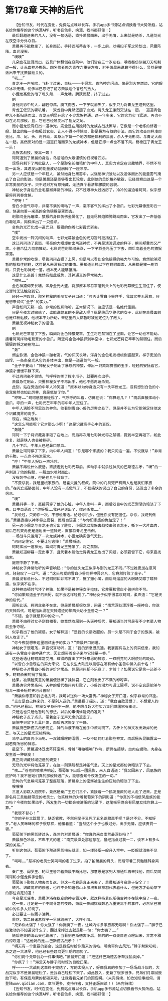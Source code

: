 # 第178章 天神的后代
        【告知书友，时代在变化，免费站点难以长存，手机app多书源站点切换看书大势所趋，站长给你推荐的这个换源APP，听书音色多、换源、找书都好使！】
       最后翻越进来的几人，没有一句话语，直扑萧晨而来，出手无情，上来就是绝杀，几道剑光在夜空中分外夺目。
       萧晨再不能稳坐了，长身而起，手持巴斯蒂古矛，一步上前，以横扫千军之势划出，风雷阵阵，血光漫天。
       “噗噗”
       几朵血花迸溅而出，四具尸体翻倒在庭院中，他们皆在三十岁左右，喉咙都仿似被刀刃切割过一般，让赤血神矛撕裂。四名修者修为皆在六重天左右，对于萧晨来说算不得什么，显然是被派出来干扰萧晨破关的。
       “吼……”
       青龙王一声吼啸，飞扑了过来，目标————小倔龙。青色神光闪动，像是烈火在燃烧，它的眼中冰冷无情，仿佛早已忘记了前方萧晨这个曾经的熟人。
       小倔龙高傲的甩了甩头颅，一声龙啸，腾跃而起，扑了过去。
       刷
       身处阴影中的人，翩若惊鸿，腾飞而去，一下子就消失了，似乎只为将青龙王送到这里。
       青龙王低沉的嘶吼着，一双龙目中竟然泛起了血光。两头龙王激烈交战在一起，一道道青色神光不断扫落而出，青龙王明显开启了不少龙族神通。这一年多来，它的实力突飞猛进，再也不似在龙岛那般。且，它也已经蜕变出了祖龙之尾。
       而小倔龙没有扫出一道神光，完全是在用独特的龙族古战技厮杀，它像是一个老练的修者一般，踏出的每一步都极其玄奥，让人不得不得惊叹，那是最为有效的步法。而它的攻击同样凌厉无比，爪、尾、头、角齐动，浑身上下每一个地方都是犀利的武器，杀人于无形间。与青龙大战在一起，虽然面对的是一道道扫落而来的龙族神术，但是它却一点也不落下风，稳稳压了青龙王一头！
       龙族古战技，技高一筹！
       珂珂退到了萧晨的身边，乌溜溜的大眼谨慎的扫视着四方。
       现场只剩下了两批敌人，一个是那名长相粗犷的中年人，其实力肯定在识藏境界，不然不可能一出场，其透发出的能量波动就崩碎了一座凉亭。
       另一人应该是一个年轻人，虽然她身处黑雾中，以强绝神识波动以及透体而出的能量雾气掩去了自己的影迹。但是萧晨还是能够看出其轮廓，此刻他的灵识格外敏锐，已经觉察出这是一个非常美丽的女子。只不过对方有意掩藏，无法真个看清那朦胧的容貌。
       神秘女子身边的金毛猿猴非常的神骏，只不过眼神太过凶厉了，冷冷的逼迫着珂珂，似乎想要将珂珂吞食掉。
       “咿呀！”
       雪白小兽气呼呼，非常不满的嘀咕了一声，毫不客气的挥出了小兽爪，七彩光幕像是彩云一般，快速向着一米高的金色猿猴笼罩而去。
       刹那间金光璀璨，猿猴的身体仿佛金属化了，且无尽神焰腾腾跳动而出，它发出了一声低低的嘶吼声，同样挥出了一只兽爪。
       金色的光芒化成一道光刃，狠狠的向着七彩霞光斩去。
       “噗”
       空中发出一阵沉闷的响声，七彩光幕被金色的光刃暂时抵挡住了。
       这让珂珂动了真怒，明亮的大眼爆射出两道神光，不再是活泼调皮的样子，瞬间郑重而又严肃，小兽爪猛力向前推动。七彩光芒刹那间暴涨，一下子将金光压了下去，而后向着金色的猿猴罩落。
       萧晨非常的吃惊，尽管珂珂占据了上风，但是可以看到金色猿猴的强大与可怕，竟然能够短暂的抵挡住珂珂，这可是从来没有过的事情。要知道半神以下在珂珂面面，从来都是被一刷百刷，只要七彩神光一落，根本无人能够抵挡。
       这是什么圣兽？竟然有如此威势，其神通真的异常强大。
       “嗷吼……”
       金色神猿仰天长啸，浑身金光大盛，将那原本即将罩落到头上的七彩光幕硬生生顶住了，使之暂时无法触及到它。
       轻轻一声叹息，那名神秘的美丽女子开口道：“可否让雪白小兽住手，我其实并无恶意，只是想来试试‘金子’的实力。”
       声音如同天籁一般，非常的悦耳动听，正常情况下，这应该是一名绝代佳丽。
       只是今夜太过敏感了，谁能说她真的不是敌人呢？纵是绝风华绝代的女子，此刻在萧晨面前也是红粉骷髅，他根本不为所动，来这里的人都暂时被他定位为了敌人。
       萧晨无视神秘女子的话语。
       刷
       七彩光芒罩落了下去，瞬间将金色神猿笼罩，生生将它禁锢在了里面，让它一动也不能动。接着珂珂挥动毛茸茸的小兽爪，隔空将金色神猿抓到半空中，七彩光芒将它牢牢的禁锢住，而后狠狠的将之砸在地上。
       “轰”
       烟尘弥漫，金色神猿一蹦老高，气的仰天长啸，浑身的金色毛发根根倒竖起来，样子更加的凶悍，一条条金光从它的身体冲出，像是一道道剑气一般。
       “金子不要动！”神秘女子制止了暴怒的神猿，伸出一只欺霜赛雪的玉手，轻轻的安抚着它，神猿才慢慢平静下来。
       不过珂珂毫不领情，气呼呼的挥了挥小爪子，就要再次出手。
       萧晨急忙制止，只要神秘女子不再出手，他也不愿再造杀戮。
       此刻，站在旁边的中年人冷笑道：“原本以为你身边只有一头罕世龙王，没有想到白色的小兽宠居然也如此厉害，真是低估了你。”
       “咿呀……”珂珂感觉被轻视了，气呼呼的叫着，仿佛在说：“你算老几？！”而后直接挥动小兽爪，呼的一声，七彩光芒牢牢的将中年人定住了。
       中年人满脸不可思议的神色，他看到雪白小兽的厉害之处了，但是并不认为它能够定住他这个识藏境界的高手。
       现在，悔之晚矣！
       “这怎么可能呢？它才那么小啊！”这是识藏高手心中的哀叹。
       “轰隆”
       珂珂一下子将识藏高手砸了在地上，而后再次用七彩神光将之禁锢，提到半空再砸下，如此往复，就是铁人也会被摔碎。
       几十下后，中年人已经鼻口喷血。
       萧晨让珂珂停了下来，向中年人问道：“你是哪个家族的？我只问这一遍，不说就杀！”非常的干脆，一点也不拖泥带水。
       “哼！”中年人报以一声冷哼。
       萧晨不再说什么废话，直接走到七彩光幕前，挥动手中弑杀过神灵的巴斯德古矛，“噗”的一声刺进了他的胸膛，一股血水喷射而出。
       没有刺中心脏，但是也几乎致命了。
       “不要杀我，我是里根家族的，是霍夫曼的叔叔，院中的几具死尸有两人也是我们家族的。”在死亡威胁面前，中年人没有一点傲气了，不仅痛快的说出了自己的身份，还说出了多余的信息。
       “噗”
       萧晨抖手一矛，直接洞穿了他的心脏，中年人惨叫一声，而后双目中的光芒渐渐的暗淡了下去，口中自语着：“你好狠……我已经说出了，你还杀我……”
       “我说过，只问你一次，不想说废话。给过你机会，但是你没有把握住。杀你，我说到做到。”萧晨直接以神矛将之震裂，而后自语道：“与你们家族的仇结定了！”
       另一边小倔龙与青龙王也分出了胜负，小倔龙以龙族古战技击败青龙王，撕下一大片血肉，最后它的双角更是激射出一道神光，直接将青龙王击倒。
       一场战斗只运用了一次龙族神术，小倔龙确实傲气无比。
       “珂珂定住它，不要让它逃掉！”萧晨喊道。
       珂珂挥出一道神光，瞬间将青龙王笼罩了，将之禁锢。
       萧晨知道柳暮一定出事了，且凭着本能他觉得青龙王也出了问题，必须要留下它，将来查找线索。
       庭院中静了下来。
       神秘女子非常动听的声音响起：“你的这头龙王似乎与别的龙王不同。”不过她更加在意珂珂，轻轻叹了一口气，道：“这头可爱的雪白小兽同样神异非凡，它竟然打败了金子。”
       萧晨没有说什么，不过珂珂却非常不满了，撇了撇小嘴，而后乌溜溜的大眼睛又瞟了瞟神猿，似乎满不在乎。
       这种神态顿时气坏了神猿，如果不是被神秘女子拉住，它非要和雪白小兽拼命不可。
       “你如果知道金子的来历，就不会这样轻视了。”神秘女子似乎很喜欢珂珂，柔声道：“它是天神的后代。”
       闻听此话，珂珂丝毫不在意，但是萧晨却很吃惊，问道：“南荒深处漂浮着一座神岛，你说的天神后代，可是指出没在天神遗迹的那两头幼小圣兽之一？”
       “不错，金子就是其中的之一。”
       萧晨不由得对女子刮目相看，她竟然收服到一头天神后代，要知道当时可是有不少老辈人物前去争夺呢。
       似乎看出了他的疑惑，女子解释道：“是我的长辈收服的。另一头是不同于金子的族类，被别人收走了。”
       “你今夜就想来这里测试金子的实力？”萧晨开口问道。
       神秘女子很坦荡，声音悦耳动听，道：“我的消息很灵通，我掌握有岛上的真实信息，我知道有一头雪白小兽神通广大，因此想带着金子来与它较量一番。”
       这些话语让珂珂非常受用，难得的露出了不好意思的神态，一双明亮的大眼使劲的眨动。
       “以雪白小兽现在的实力来说，它在长生大陆足以能够在所有幼小圣兽中排入前十名！”
       神秘女子对雪白小兽的评价非常高，但是珂珂却不乐意了，才前十？如果说它是第一还差不多，珂珂骄傲的挺了挺胸。
       结果，被满脸笑意的萧晨使劲揉了揉脑袋，它立刻发出了不满的咿呀声。
       萧晨确实非常高兴，天神的后代都珂珂打败了，小兽的潜力可谓无限啊，说不定真是能够与祖龙一脚长短的天地异兽呢！
       “萧晨你愿意和我去北方吗，我可以送你一场大富贵。”神秘女子开口道，似乎非常的郑重。
       “富贵是自己挣来的，不是别人送的。”萧晨摇了摇头，道：“我自由散漫惯了，不想受人约束。”他已经看出，神秘女子身份不一般，他不想与超大型实力集团或国家有牵连。
       只是这也只是他暂时的想法，以后的事情谁能说的准呢？
       神秘女子点了点头，带着金子无声无息的退走了。
       庭院中只留下几具尸体，而后再次恢复了平静。
       萧晨持巴斯德古战矛而立，神的血液不断在他手中流淌而下，古矛上的神文发出妖异的光芒，与天上的星光交相辉映。
       凉亭上的白壳小乌龟，一双贼眼瞪的溜圆，一眨不眨的盯着那些神文，而后摇头晃脑露出一副若有所思的神态。
       星空下，萧晨通体泛出阵阵宝辉，骨骼“嘎嘣嘎嘣”作响，断骨在接续，血肉在蠕动，肉身在发生着一种蜕变！
       真正向识藏领域迈进的蜕变！
       无尽的光华将他笼罩了，在这一刻满院都是神圣气息，天上的星光都仿佛暗淡了下去。
       “咳……”苍老的咳嗽声响起，葡萄架下出现一团黑影，来人自语道：“我又回来了，凤凰族的庇护吗？我不信她们真的那般神通广大，能够查知今夜发生的一切。”
       恐怖的气息瞬间笼罩了整座院落，萧晨身上的宝辉被生生的压制的暗淡了下去。
       嗖嗖嗖
       三道人影跳入庭院中，竟然是秦广王它们三个，紧接着一个鹤发童颜的老人走了进来，正是那名将三具骷髅带走的老灵士，他笑眯眯的对着葡萄架下的阴影道：“你真的不相信凤凰族的能力吗？今夜你如果动手，所发生的一切都会被清晰的记录下，这笔帐早晚会有凤凰女找你算上一算。”
       “我很不甘心！”
       “你的子孙太跋扈了，缺乏管教，不然何至于又死了五名识藏高手呢？是非不分，不知好歹。”老人笑眯眯的样子很慈祥，他接着道：“当然这个小子也很过分，出手无情，应该责罚一顿。”
       葡萄架下的黑影转过头，森冷的对萧晨道：“你真的来自南荒最深处吗？”
       萧晨神色冷淡，不卑不亢的道：“南荒最深处那位存在，曾经指点过我一二，谈不上有多么深的关系。”
       听到这句话，葡萄架下那道黑影扭头就走，如一缕轻烟一般升入空中，一眨眼就消失不见了。
       “呵呵……”慈祥的老灵士笑呵呵的走了过来，拍了拍萧晨的肩头，而后带着三具骷髅转身离去。
       秦广王、阎罗王、轮回王皆冲着萧晨不断比划，那意思是学到大神通后再来找他，而后又同珂珂和小倔龙挥手告别。
       葡萄架下那位人物去而复返，但这一次算是真正离去了，萧晨知道今夜终于安全了！
       蜕凡、识藏境界的修者，也许不会知道假山上那根五彩神羽代表着什么，但是方才葡萄架下的那位肯定知道！
       今夜星光璀璨，萧晨沐浴在蜕变的神圣霞光中，就这样持着巴斯德古神矛在院中站了一夜。
       这一夜，注定是一个不同寻常的夜晚，萧晨一夜间挑战数名九重天高手的事件，必然早已被城中的许多人知晓了。
       必让要让一些圈子沸腾。
       果然，第二日诸葛胖子一早就跑来了，大呼小叫。
       “兄弟你太强了！你太强了！你折腾了一夜，让城内许多家族都无眠啊！你太强了……”胖子已经激动的不知道说什么了，翻过来掉过去就是那一句：“你太强了……”
       随后绝美的海云天也跑来了，当看到巴斯德古矛后，惊的的一双美目差点瞪出来，非常不雅的惊呼道：“这他妈的是……巴斯德古战矛？！”
       “明天有一个重要的宴会，这是我临时给你跑来的请帖，明晚带你去风光。”胖子絮絮叨叨，总之这一大清早，他已经有些趋向更年期的态势了。
       “你们两个先帮我办一件事情吧。”萧晨开口道：“把这杆巴斯德古矛帮我拍卖掉。”
       “你疯了？！”海云天与胖子同时惊的目瞪口呆。
       呼~~~~~~大战到这章终于完结了，写的太投入了，好像我真的参加了一场场战斗似的，大战完似乎不是萧晨轻松了，是我自己轻松下来了。如此投入，更新了很多很多，兄弟们月票回鼓励下吧，有保底月票的都砸来吧，让我看看兄弟们的回应啊。(未完待续，如欲知后事如何，请登陆www.qidian.com，章节更多，支持作者，支持正版阅读！)（未完待续）
       【告知书友，时代在变化，免费站点难以长存，手机app多书源站点切换看书大势所趋，站长给你推荐的这个换源APP，听书音色多、换源、找书都好使！】
